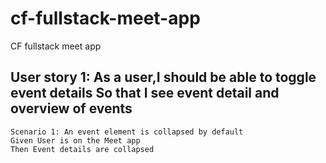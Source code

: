 # cf-fullstack-meet-app
CF fullstack meet app


## User story 1: As a user,I should be able to toggle event details So that I see event detail and overview of events

```gherkin
Scenario 1: An event element is collapsed by default
Given User is on the Meet app
Then Event details are collapsed

```

